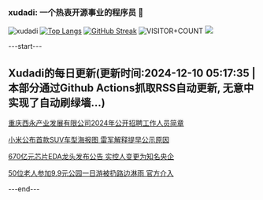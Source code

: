 ### xudadi: 一个热衷开源事业的程序员 👋

![xudadi](https://github-readme-stats-git-masterorgs-github-readme-stats-team.vercel.app/api?username=xudadi)
[![Top Langs](https://github-readme-stats.vercel.app/api/top-langs/?username=xudadi)](https://github.com/anuraghazra/github-readme-stats)
[![GitHub Streak](https://streak-stats.demolab.com?user=xudadi&locale=zh_Hans)](https://git.io/streak-stats)
![VISITOR+COUNT](https://komarev.com/ghpvc/?username=xudadi&label=VISITOR+COUNT)
![](https://raw.githubusercontent.com/xudadi/xudadi/main/assets/github-contribution-grid-snake.svg)


---start---

## Xudadi的每日更新(更新时间:2024-12-10 05:17:35 | 本部分通过Github Actions抓取RSS自动更新, 无意中实现了自动刷绿墙...)

[重庆西永产业发展有限公司2024年公开招聘工作人员简章](https://www.gongkaoleida.com/article/2223971)

[小米公布首款SUV车型海报图 雷军解释提早公示原因](https://m.163.com/news/article/JJ0FTFCN0534A4SC.html)

[670亿元芯片EDA龙头发布公告 实控人变更为知名央企](https://m.163.com/news/article/JJ0ESOOR0512B07B.html)

[50位老人参加9.9元公园一日游被扔路边淋雨 官方介入](https://m.163.com/news/article/JJ0COK6A0514R9OJ.html)

---end---
